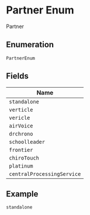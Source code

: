 
# Partner Enum

Partner

## Enumeration

`PartnerEnum`

## Fields

| Name |
|  --- |
| `standalone` |
| `verticle` |
| `vericle` |
| `airVoice` |
| `drchrono` |
| `schoolleader` |
| `frontier` |
| `chiroTouch` |
| `platinum` |
| `centralProcessingService` |

## Example

```
standalone
```

